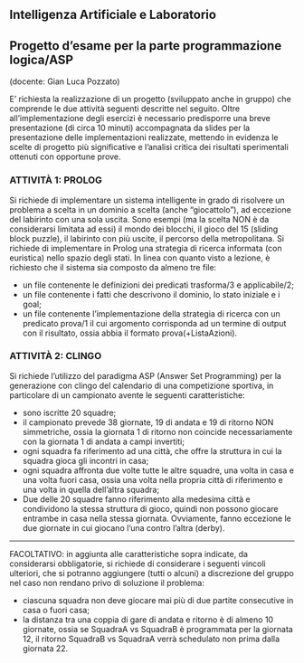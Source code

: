 ## Intelligenza Artificiale e Laboratorio
## Progetto d’esame per la parte programmazione logica/ASP
(docente: Gian Luca Pozzato)

E’ richiesta la realizzazione di un progetto (sviluppato anche in gruppo) che comprende le due attività seguenti descritte nel seguito. Oltre all’implementazione degli esercizi è necessario predisporre una breve presentazione (di circa 10 minuti) accompagnata da slides per la presentazione delle implementazioni realizzate, mettendo in evidenza le scelte di progetto più significative e l’analisi critica dei risultati sperimentali ottenuti con opportune prove.

### ATTIVITÀ 1: PROLOG
Si richiede di implementare un sistema intelligente in grado di risolvere un problema a scelta in un dominio a scelta (anche “giocattolo”), ad eccezione del labirinto con una sola uscita. Sono esempi (ma la scelta NON è da considerarsi limitata ad essi) il mondo dei blocchi, il gioco del 15 (sliding block puzzle), il labirinto con più uscite, il percorso della metropolitana. Si richiede di implementare in Prolog una strategia di ricerca informata (con euristica) nello spazio degli stati. In linea con quanto visto a lezione, è richiesto che il sistema sia composto da almeno tre file:
- un file contenente le definizioni dei predicati trasforma/3 e applicabile/2;
- un file contenente i fatti che descrivono il dominio, lo stato iniziale e i goal;
- un file contenente l’implementazione della strategia di ricerca con un predicato prova/1 il cui argomento corrisponda ad un termine di output con il risultato, ossia abbia il formato prova(+ListaAzioni).
### ATTIVITÀ 2: CLINGO
Si richiede l’utilizzo del paradigma ASP (Answer Set Programming) per la generazione con clingo del calendario di una competizione sportiva, in particolare di un campionato avente le seguenti caratteristiche:
- sono iscritte 20 squadre;
- il campionato prevede 38 giornate, 19 di andata e 19 di ritorno NON
simmetriche, ossia la giornata 1 di ritorno non coincide necessariamente con la giornata 1 di andata a campi invertiti;
- ogni squadra fa riferimento ad una città, che offre la struttura in cui la squadra gioca gli incontri in casa;
- ogni squadra affronta due volte tutte le altre squadre, una volta in casa e una volta fuori casa, ossia una volta nella propria città di riferimento e una volta in quella dell’altra squadra;
- Due delle 20 squadre fanno riferimento alla medesima città e condividono la stessa struttura di gioco, quindi non possono giocare entrambe in casa nella stessa giornata. Ovviamente, fanno eccezione le due giornate in cui giocano l’una contro l’altra (derby).
---
FACOLTATIVO: in aggiunta alle caratteristiche sopra indicate, da considerarsi obbligatorie, si richiede di considerare i seguenti vincoli ulteriori, che si potranno aggiungere (tutti o alcuni) a discrezione del gruppo nel caso non rendano privo di soluzione il problema:
- ciascuna squadra non deve giocare mai più di due partite consecutive in casa o fuori casa;
- la distanza tra una coppia di gare di andata e ritorno è di almeno 10 giornate, ossia se SquadraA vs SquadraB è programmata per la giornata 12, il ritorno SquadraB vs SquadraA verrà schedulato non prima dalla giornata 22.